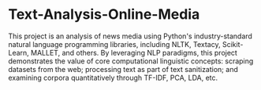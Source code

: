 # Text-Analysis-Online-Media

This project is an analysis of news media using Python's industry-standard natural language programming libraries, including NLTK, Textacy, Scikit-Learn, MALLET, and others. By leveraging NLP paradigms, this project demonstrates the value of core computational linguistic concepts: scraping datasets from the web; processing text as part of text sanitization; and examining corpora quantitatively through TF-IDF, PCA, LDA, etc. 

